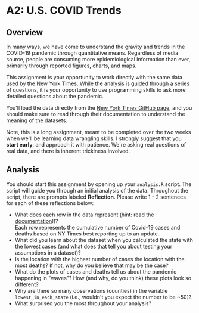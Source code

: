 # A2: U.S. COVID Trends

## Overview
In many ways, we have come to understand the gravity and trends in the COVID-19 pandemic through quantitative means. Regardless of media source, people are consuming more epidemiological information than ever, primarily through reported figures, charts, and maps. 

This assignment is your opportunity to work directly with the same data used by the New York Times. While the analysis is guided through a series of questions, it is your opportunity to use programming skills to ask more detailed questions about the pandemic.

You'll load the data directly from the [New York Times GitHub page](https://github.com/nytimes/covid-19-data/), and you should make sure to read through their documentation to understand the meaning of the datasets. 

Note, this is a long assignment, meant to be completed over the two weeks when we'll be learning data wrangling skills. I strongly suggest that you **start early**, and approach it with patience. We're asking real questions of real data, and there is inherent trickiness involved. 

## Analysis
You should start this assignment by opening up your `analysis.R` script. The script will guide you through an initial analysis of the data. Throughout the script, there are prompts labeled **Reflection**. Please write 1 - 2 sentences for each of these reflections below:

- What does each row in the data represent (hint: read the [documentation](https://github.com/nytimes/covid-19-data/)!)?  
Each row represents the cumulative number of Covid-19 cases and deaths based on NY Times best reporting up to an update.
- What did you learn about the dataset when you calculated the state with the lowest cases (and what does that tell you about testing your assumptions in a dataset)?
- Is the location with the highest number of cases the location with the most deaths? If not, why do you believe that may be the case? 
- What do the plots of cases and deaths tell us about the  pandemic happening in "waves"? How (and why, do you think) these plots look so different?
- Why are there so many observations (counties) in the variable `lowest_in_each_state` (i.e., wouldn't you expect the number to be ~50)?
- What surprised you the most throughout your analysis?